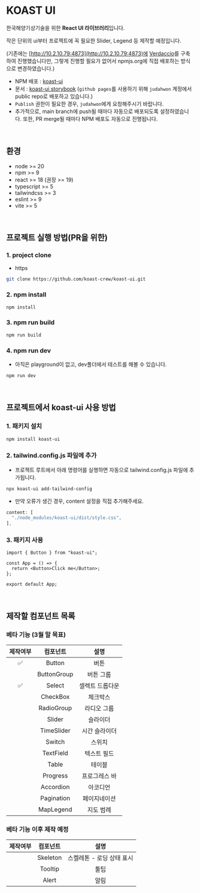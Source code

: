 # KOAST UI

한국해양기상기술을 위한 **React UI 라이브러리**입니다.

작은 단위의 ui부터 프로젝트에 꼭 필요한 Slider, Legend 등 제작할 예정입니다.

(기존에는 [http://10.2.10.79:4873](http://10.2.10.79:4873)에 [Verdaccio](https://verdaccio.org/)를 구축하여 진행했습니다만, 그렇게 진행할 필요가 없어서 npmjs.org에 직접 배포하는 방식으로 변경하였습니다.)

- NPM 배포 : [koast-ui](https://www.npmjs.com/package/koast-ui)
- 문서 : [koast-ui storybook](https://judahwon.github.io/koast-ui/)
  (`github pages`를 사용하기 위해 `judahwon` 계정에서 public repo로 배포하고 있습니다.)
- `Publish` 권한이 필요한 경우, `judahwon`에게 요청해주시기 바랍니다.
- 추가적으로, main branch에 push될 때마다 자동으로 배포되도록 설정하였습니다. 또한, PR merge될 때마다 NPM 배포도 자동으로 진행됩니다.

<br>

## 환경

- node >= 20
- npm >= 9
- react >= 18 (권장 >= 19)
- typescript >= 5
- tailwindcss >= 3
- eslint >= 9
- vite >= 5

<br>

## 프로젝트 실행 방법(PR을 위한)

### 1. project clone

- https

```bash
git clone https://github.com/koast-crew/koast-ui.git
```

### 2. npm install

```bash
npm install
```

### 3. npm run build

```bash
npm run build
```

### 4. npm run dev

- 아직은 playground이 없고, dev폴더에서 테스트를 해볼 수 있습니다.

```bash
npm run dev
```

<br>

## 프로젝트에서 koast-ui 사용 방법

### 1. 패키지 설치

```bash
npm install koast-ui
```

### 2. tailwind.config.js 파일에 추가

- 프로젝트 루트에서 아래 명령어를 실행하면 자동으로 tailwind.config.js 파일에 추가됩니다.
```bash
npx koast-ui add-tailwind-config
```

- 만약 오류가 생긴 경우, content 설정을 직접 추가해주세요.

```js
content: [
  "./node_modules/koast-ui/dist/style.css",
],
```

### 3. 패키지 사용

```tsx
import { Button } from "koast-ui";

const App = () => {
  return <Button>Click me</Button>;
};

export default App;
```

<br>

## 제작할 컴포넌트 목록

### 베타 기능 (3월 말 목표)

| 제작여부 |  컴포넌트   |      설명       |
| :------: | :---------: | :-------------: |
|    ✅    |   Button    |      버튼       |
|          | ButtonGroup |    버튼 그룹    |
|    ✅    |   Select    | 셀렉트 드롭다운 |
|          |  CheckBox   |    체크박스     |
|          | RadioGroup  |   라디오 그룹   |
|          |   Slider    |    슬라이더     |
|          | TimeSlider  |  시간 슬라이더  |
|          |   Switch    |     스위치      |
|          |  TextField  |   텍스트 필드   |
|          |    Table    |     테이블      |
|          |  Progress   |  프로그레스 바  |
|          |  Accordion  |    아코디언     |
|          | Pagination  |  페이지네이션   |
|          |  MapLegend  |    지도 범례    |

### 베타 기능 이후 제작 예정

| 제작여부 | 컴포넌트 |           설명            |
| :------: | :------: | :-----------------------: |
|          | Skeleton | 스켈레톤 - 로딩 상태 표시 |
|          | Tooltip  |           툴팁            |
|          |  Alert   |           알림            |
